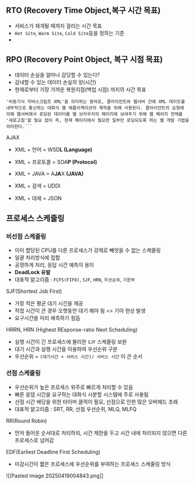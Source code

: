 ## RTO (Recovery Time Object,복구 시간 목표)
- 서비스가 재개될 때까지 걸리는 시간 목표
- `Hot Site`, `Warm Site`, `Cold Site`등을 정하는 기준
- 

## RPO (Recovery Point Object, 복구 시점 목표)
- 데이터 손실을 얼마나 감당할 수 있는다?
- 감내할 수 있는 데이터 손실의 양(시간)
- 현재로부터 가장 가까운 복원지점(백업 시점) 까지의 시간 목표

```
'비동기식 자바스크립트 XML'을 의미하는 용어로, 클라이언트와 웹서버 간에 XML 데이트를 내부적으로 통신하는 대화식 웹 애플리케이션의 제작을 위해 사용된다. 클라이언트의 요청에 의해 웹서버에서 로딩된 데이터를 웹 브라우저의 페이지에 보여주기 위해 웹 페이지 전체를 '새로고침'할 필요 없이 즉, 현재 페이지에서 필요한 일부만 로딩되도록 하는 웹 개발 기법을 의미한다.```
```
AJAX
- XML + 언어 = WSD**L (Language)**

- XML + 프로토콜 = SOA**P (Protocol)**

- XML + JAVA = A**JA**X **(JAVA)**

- XML + 검색 = UDDI

- XML + 대체 = JSON

## 프로세스 스케줄링

### 비선점 스케줄링
- 이미 할당된 CPU를 다른 프로세스가 강제로 빼앗을 수 없는 스케줄링
- 일괄 처리방식에 접합
- 공정하게 처리, 응답 시간 예측이 용이
- **DeadLock 유발**
- 대표적 알고리즘 : `FCFS(FIFO)`, `SJF`, `HRN`, `우선순위`, `기한부`

SJF(Shortest Job First)
- 가장 적은 평균 대기 시긴을 제공
- 작업 시간이 큰 경우 오랫동안 대기 해야 됨 => 기아 현상 발생
- 요구시간을 미리 예측하기 힘듬

HRRN, HRN (Highest REsponse-ratio Next Scheduling)
- 실행 시간이 긴 프로세스에 불리한 `SJF` 스케줄링 보완
- 대기 시간과 실행 시간을 이용하여 우선순위 구분
- 우선순위 = `(대기시간 + 서비스 시간)/ 서비스 시간`  이 큰 순서

### 선점 스케줄링
- 우선순위가 높은 프로세스 위주로 빠르게 처리할 수 있음
- 빠른 응댑 시간을 요구하는 대화식 시분할 시스템에 주로 사용됨
- 선점 시간 배당을 위한 타이머 클럭이 필요, 선점으로 인한 많은 오버헤드 초래
- 대표적 알고리즘 : SRT, RR, 선점 우선순위, MLQ, MLFQ

RR(Round Robin)
- 먼저 들어온 순서대로 처리하되, 시간 제한을 두고 시간 내에 처리되지 않으면 다른 프로세스로 넘어감

EDF(Earliest Deadline First Scheduling)
- 마감시간이 짧은 프로세스에 우선순위를 부여하는 프로세스 스케줄링 방식


![[Pasted image 20250419004843.png]]

